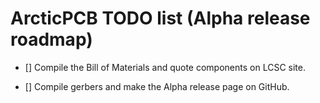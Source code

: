 # ArcticPCB TODO list (Alpha release roadmap)

- [] Compile the Bill of Materials and quote components on LCSC site.

- [] Compile gerbers and make the Alpha release page on GitHub.
